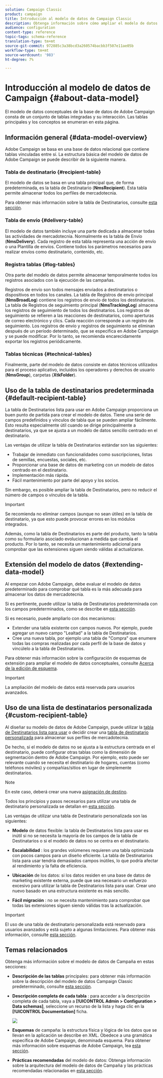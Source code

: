 ```yaml
---
solution: Campaign Classic
product: campaign
title: Introducción al modelo de datos de Campaign Classic
description: Obtenga información sobre cómo ampliar el modelo de datos de Campaign, editar esquemas, utilizar API y mucho más
audience: configuration
content-type: reference
topic-tags: schema-reference
translation-type: tm+mt
source-git-commit: 972885c3a38bcd3a260574bacbb3f507e11ae05b
workflow-type: tm+mt
source-wordcount: '983'
ht-degree: 7%

---
```



# Introducción al modelo de datos de Campaign {#about-data-model}

El modelo de datos conceptuales de la base de datos de Adobe Campaign consta de un conjunto de tablas integradas y su interacción. Las tablas principales y los conceptos se enumeran en esta página.

## Información general {#data-model-overview}

Adobe Campaign se basa en una base de datos relacional que contiene tablas vinculadas entre sí. La estructura básica del modelo de datos de Adobe Campaign se puede describir de la siguiente manera.

### Tabla de destinatario {#recipient-table}

El modelo de datos se basa en una tabla principal que, de forma predeterminada, es la tabla de Destinatario (**NmsRecipient**). Esta tabla permite almacenar todos los perfiles de mercadotecnia.

Para obtener más información sobre la tabla de Destinatarios, consulte [esta sección](#default-recipient-table).

### Tabla de envío {#delivery-table}

El modelo de datos también incluye una parte dedicada a almacenar todas las actividades de mercadotecnia. Normalmente es la tabla de Envío (**NmsDelivery**). Cada registro de esta tabla representa una acción de envío o una Plantilla de envíos. Contiene todos los parámetros necesarios para realizar envíos como destinatario, contenido, etc.

### Registra tablas {#log-tables}

Otra parte del modelo de datos permite almacenar temporalmente todos los registros asociados con la ejecución de las campañas.

Registros de envío son todos mensajes enviados a destinatarios o dispositivos en todos los canales. La tabla de Registros de envío principal (**NmsBroadLog**) contiene los registros de envío de todos los destinatarios.
La tabla de Registros de seguimiento principal (**NmsTrackingLog**) almacena los registros de seguimiento de todos los destinatarios. Los registros de seguimiento se refieren a las reacciones de destinatarios, como aperturas de correo electrónico y clics. Cada reacción corresponde a un registro de seguimiento.
Los registros de envío y registros de seguimiento se eliminan después de un período determinado, que se especifica en Adobe Campaign y se puede modificar. Por lo tanto, se recomienda encarecidamente exportar los registros periódicamente.

### Tablas técnicas {#technical-tables}

Finalmente, parte del modelo de datos consiste en datos técnicos utilizados para el proceso aplicativo, incluidos los operadores y derechos de usuario (**NmsGroup**), carpetas (**XtkFolder**).

## Uso de la tabla de destinatarios predeterminada {#default-recipient-table}

La tabla de Destinatarios lista para usar en Adobe Campaign proporciona un buen punto de partida para crear el modelo de datos. Tiene una serie de campos predefinidos y vínculos de tabla que se pueden ampliar fácilmente. Esto resulta especialmente útil cuando se dirige principalmente a destinatarios, ya que se ajusta a un modelo de datos sencillo centrado en el destinatario.

Las ventajas de utilizar la tabla de Destinatarios estándar son las siguientes:

* Trabajar de inmediato con funcionalidades como suscripciones, listas de semillas, encuestas, sociales, etc.
* Proporcionar una base de datos de marketing con un modelo de datos centrado en el destinatario.
* Implementación más rápida.
* Fácil mantenimiento por parte del apoyo y los socios.

Sin embargo, es posible ampliar la tabla de Destinatarios, pero no reducir el número de campos o vínculos de la tabla.

>[!IMPORTANT]
>
>Se recomienda no eliminar campos (aunque no sean útiles) en la tabla de destinatario, ya que esto puede provocar errores en los módulos integrados.

Además, como la tabla de Destinatarios es parte del producto, tanto la tabla como su formulario asociado evolucionan a medida que cambia el producto. Por lo tanto, se necesita un mantenimiento adicional para comprobar que las extensiones siguen siendo válidas al actualizarse.

## Extensión del modelo de datos {#extending-data-model}

Al empezar con Adobe Campaign, debe evaluar el modelo de datos predeterminado para comprobar qué tabla es la más adecuada para almacenar los datos de mercadotecnia.

Si es pertinente, puede utilizar la tabla de Destinatarios predeterminada con los campos predeterminados, como se describe en [esta sección](#default-recipient-table).

Si es necesario, puede ampliarlo con dos mecanismos:

* Extender una tabla existente con campos nuevos. Por ejemplo, puede agregar un nuevo campo &quot;Lealtad&quot; a la tabla de Destinatarios.
* Cree una nueva tabla, por ejemplo una tabla de &quot;Compra&quot; que enumere todas las compras realizadas por cada perfil de la base de datos y vincúlelo a la tabla de Destinatarios.

Para obtener más información sobre la configuración de esquemas de extensión para ampliar el modelo de datos conceptuales, consulte [Acerca de la edición de esquema](../../configuration/using/about-schema-edition.md).

>[!IMPORTANT]
>
>La ampliación del modelo de datos está reservada para usuarios avanzados.

## Uso de una lista de destinatarios personalizada {#custom-recipient-table}

Al diseñar su modelo de datos de Adobe Campaign, puede utilizar la [tabla de Destinatarios lista para usar](#default-recipient-table) o decidir crear una [tabla de destinatario personalizada](../../configuration/using/about-custom-recipient-table.md) para almacenar sus perfiles de mercadotecnia.

De hecho, si el modelo de datos no se ajusta a la estructura centrada en el destinatario, puede configurar otras tablas como la dimensión de segmentación dentro de Adobe Campaign. Por ejemplo, esto puede ser relevante cuando se necesita el destinatario de hogares, cuentas (como teléfonos móviles) y compañías/sitios en lugar de simplemente destinatarios.

>[!NOTE]
>
>En este caso, deberá crear una nueva [asignación de destino](../../configuration/using/target-mapping.md).

Todos los principios y pasos necesarios para utilizar una tabla de destinatario personalizada se detallan en [esta sección](../../configuration/using/about-custom-recipient-table.md).

Las ventajas de utilizar una tabla de Destinatario personalizada son las siguientes:

* **Modelo**  de datos flexible: la tabla de Destinatarios lista para usar es inútil si no se necesita la mayoría de los campos de la tabla de Destinatarios o si el modelo de datos no se centra en el destinatario.

* **Escalabilidad** : los grandes volúmenes requieren una tabla optimizada con pocos campos para un diseño eficiente. La tabla de Destinatarios lista para usar tendría demasiados campos inútiles, lo que podría afectar al rendimiento y la falta de eficiencia.

* **Ubicación**  de los datos: si los datos residen en una base de datos de marketing existente externa, puede que sea necesario un esfuerzo excesivo para utilizar la tabla de Destinatarios lista para usar. Crear uno nuevo basado en una estructura existente es más sencillo.

* **Fácil migración** : no se necesita mantenimiento para comprobar que todas las extensiones siguen siendo válidas tras la actualización.

>[!IMPORTANT]
>
>El uso de una tabla de destinatario personalizada está reservado para usuarios avanzados y está sujeto a algunas limitaciones. Para obtener más información, consulte [esta sección](../../configuration/using/about-custom-recipient-table.md).

## Temas relacionados

Obtenga más información sobre el modelo de datos de Campaña en estas secciones:

* **Descripción de las tablas**  principales: para obtener más información sobre la descripción del modelo de datos Campaign Classic predeterminado, consulte  [esta sección](../../configuration/using/data-model-description.md).

* **Descripción completa de cada tabla** : para acceder a la descripción completa de cada tabla, vaya a  **[!UICONTROL Admin > Configuration > Data schemas]**, seleccione un recurso de la lista y haga clic en la  **[!UICONTROL Documentation]** ficha.

   ![](assets/data-model_documentation-tab.png)


* **Esquemas**  de campaña: la estructura física y lógica de los datos que se llevan en la aplicación se describe en XML. Obedece a una gramática específica de Adobe Campaign, denominada esquema. Para obtener más información sobre esquemas de Adobe Campaign, lea [esta sección](../../configuration/using/about-schema-reference.md).

* **Prácticas recomendadas**  del modelo de datos: Obtenga información sobre la arquitectura del modelo de datos de Campaña y las prácticas recomendadas relacionadas en  [esta sección](../../configuration/using/data-model-best-practices.md#data-model-architecture).
